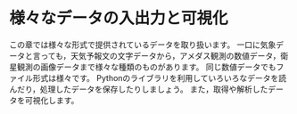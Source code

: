 # 様々なデータの入出力と可視化

この章では様々な形式で提供されているデータを取り扱います。
一口に気象データと言っても，天気予報文の文字データから，アメダス観測の数値データ，衛星観測の画像データまで様々な種類のものがあります。
同じ数値データでもファイル形式は様々です。
Pythonのライブラリを利用していろいろなデータを読んだり，処理したデータを保存したりしましょう。
また，取得や解析したデータを可視化します。

